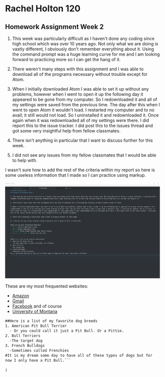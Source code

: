 # Rachel Holton 120
## Homework Assignment Week 2

1. This week was particularly difficult as I haven't done any coding since high school which was over 10 years ago. Not only what we are doing is vastly different, I obviously don't remember everything about it. Using the command prompt was a huge learning curve for me and I am looking forward to practicing more so I can get the hang of it.

2. There weren't many steps with this assignment and I was able to download all of the programs necessary without trouble except for Atom.

3. When I initially downloaded Atom I was able to set it up without any problems, however when I went to open it up the following day it appeared to be gone from my computer. So I redownloaded it and all of my settings were saved from the previous time. The day after this when I went to open Atom it wouldn't load. I restarted my computer and to no avail; it still would not load. So I uninstalled it and redownloaded it. Once again when it was redownloaded all of my settings were there. I did report this to the issue tracker. I did post this to the issues thread and got some very insightful help from fellow classmates.

4. There isn't anything in particular that I want to discuss further for this week.

5. I did not see any issues from my fellow classmates that I would be able to help with.

I wasn't sure how to add the rest of the criteria within my report so here is some useless information that I made so I can practice using markup.

![Image of my editor](capture.png)

These are my most frequented websites:
- [Amazon](http://www.amazon.com)
- [Gmail](http://www.gmail.com)
- [Facebook](http://www.facebook.com) and of course
- [University of Montana](http://my.umt.edu)

```
##Here is a list of my favorite dog breeds
1. American Pit Bull Terrier
  - Or you could call it just a Pit Bull. Or a Pittie.
2. Bull Terriers
  -The target dog
3. French Bulldogs
  -Sometimes called Frenchies
#It is my dream some day to have all of these types of dogs but for now I only have a Pit Bull.```

)

